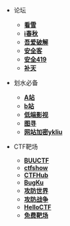 - 论坛
  - [**看雪**](https://bbs.kanxue.com/)
  - [**i春秋**](https://www.ichunqiu.com/)
  - [**吾爱破解**](https://www.52pojie.cn/forum.php)
  - [**安全客**](https://www.anquanke.com/)
  - [**安全419**](http://www.anquan419.com/)
  - [**补天**](https://www.butian.net/)

- 划水必备
  - [**A站**](https://www.acfun.cn/)
  - [**b站**](https://www.bilibili.com/)
  - [**低端影视**](https://ddys.pro//)
  - [**图寻**](https://tuxun.fun/)
  - [**网站加密ykliu**](https://yk-liu.github.io/secret/)
  
- CTF靶场
  - [**BUUCTF**](https://buuoj.cn/challenges)
  - [**ctfshow**](https://ctf.show/)
  - [**CTFHub**](https://www.ctfhub.com/#/index)
  - [**BugKu**](https://ctf.bugku.com/)
  - [**攻防世界**](https://adworld.xctf.org.cn/home/index)
  - [**攻防战争**](https://ctfwar.org.cn/)
  - [**HelloCTF** ](https://hello-ctf.com/)
  - [**免费靶场**](https://www.bachang.org/)